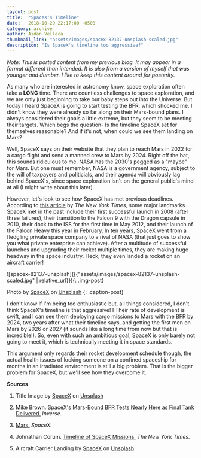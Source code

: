 ```yaml
---
layout: post
title:  "SpaceX's Timeline"
date:   2018-10-29 22:17:00 -0500
category: archive
author: Aidan Velleca
thumbnail_link: "assets/images/spacex-82137-unsplash-scaled.jpg"
description: "Is SpaceX's timeline too aggressive?"
---
```

*Note: This is ported content from my previous blog. It may appear in a format different than intended. It is also from a version of myself that was younger and dumber. I like to keep this content around for posterity.*

As many who are interested in astronomy know, space exploration often take a **LONG** time. There are countless challenges to space exploration, and we are only just beginning to take our baby steps out into the Universe. But today I heard SpaceX is going to start testing the BFR, which shocked me. I didn't know they were already so far along on their Mars-bound plans. I always considered their goals a little extreme, but they seem to be meeting their targets. Which begs the question- Is the timeline SpaceX set for themselves reasonable? And if it's not, when could we see them landing on Mars? 

Well, SpaceX says on their website that they plan to reach Mars in 2022 for a cargo flight and send a manned crew to Mars by 2024. Right off the bat, this sounds ridiculous to me. NASA has the 2030's pegged as a "maybe" for Mars. But one must remember, NASA is a government agency, subject to the will of taxpayers and politicials, and their agenda will obviously lag behind SpaceX's, since space exploration isn't on the general public's mind at all (I might write about this later).

However, let's look to see how SpaceX has met previous deadlines. According to [this article](https://www.nytimes.com/interactive/2018/science/spacex-falcon-launch.html) by _The New York Times,_ some major landmarks SpaceX met in the past include their first successful launch in 2008 (after three failures), their transition to the Falcon 9 with the Dragon capsule in 2010, their dock to the ISS for the first time in May 2012, and their launch of the Falcon Heavy this year in February. In ten years, SpaceX went from a fledgling private space company to a rival of NASA (that just goes to show you what private enterprise can achieve). After a multitude of successful launches and upgrading their rocket multiple times, they are making huge headway in the space industry. Heck, they even landed a rocket on an aircraft carrier! 

![spacex-82137-unsplash]({{"assets/images/spacex-82137-unsplash-scaled.jpg" | relative_url}}){: .img-post}  

Photo by [SpaceX](https://unsplash.com/photos/Zir1FQf5yGk?utm_source=unsplash&utm_medium=referral&utm_content=creditCopyText) on [Unsplash](https://unsplash.com/search/photos/spacex?utm_source=unsplash&utm_medium=referral&utm_content=creditCopyText)
{: .caption-post}

I don't know if I'm being too enthusiastic but, all things considered, I don't think SpaceX's timeline is that aggressive! I Their rate of development is swift, and I can see them deploying cargo missions to Mars with the BFR by 2024, two years after what their timeline says, and getting the first men on Mars by 2026 or 2027 (it sounds like a long time from now but that is incredible!). So, even with such an ambitious goal, SpaceX is only barely not going to meet it, which is technically meeting it in space standards. 

This argument only regards their rocket development schedule though, the actual health issues of locking someone on a confined spaceship for months in an irradiated environment is still a big problem. That is the bigger problem for SpaceX, but we'll see how they overcome it. 

**Sources**

1.  Title Image by [SpaceX](https://unsplash.com/photos/GDdRP7U5ct0?utm_source=unsplash&utm_medium=referral&utm_content=creditCopyText) on [Unsplash](https://unsplash.com/search/photos/rocket-launch?utm_source=unsplash&utm_medium=referral&utm_content=creditCopyText)

2.  Mike Brown. [SpaceX's Mars-Bound BFR Tests Nearly Here as Final Tank Delivered.](https://www.inverse.com/article/50285-spacex-s-mars-bound-bfr-tests-nearly-here-as-final-tank-delivered) _Inverse._

3.  [Mars.](https://www.spacex.com/mars) _SpaceX._

4.  Johnathan Corum. [Timeline of SpaceX Missions.](https://www.nytimes.com/interactive/2018/science/spacex-falcon-launch.html) _The New York Times._

5.  Aircraft Carrier Landing by [SpaceX](https://unsplash.com/photos/Zir1FQf5yGk?utm_source=unsplash&utm_medium=referral&utm_content=creditCopyText) on [Unsplash](https://unsplash.com/search/photos/spacex?utm_source=unsplash&utm_medium=referral&utm_content=creditCopyText)